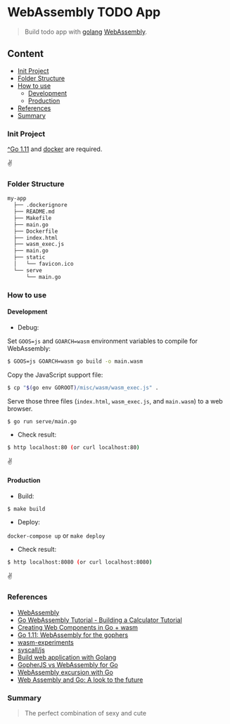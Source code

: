 # WebAssembly TODO App

>Build todo app with [golang](https://golang.org/) [WebAssembly](https://en.wikipedia.org/wiki/WebAssembly).

## Content

- [Init Project](#init-project)
- [Folder Structure](#folder-structure)
- [How to use](#how-to-use)
  - [Development](#development)
  - [Production](#production)
- [References](#references)
- [Summary](#summary)


### Init Project

[^Go 1.11](https://golang.org) and [docker](https://www.docker.com) are required.

:v:

### Folder Structure

```bash
my-app
  ├── .dockerignore
  ├── README.md
  ├── Makefile
  ├── main.go
  ├── Dockerfile
  ├── index.html
  ├── wasm_exec.js
  ├── main.go
  ├── static
  │   └── favicon.ico
  └── serve
      └── main.go
```

### How to use

#### Development

- Debug:

Set `GOOS=js` and `GOARCH=wasm` environment variables to compile for WebAssembly:

```bash
$ GOOS=js GOARCH=wasm go build -o main.wasm
```

Copy the JavaScript support file:

```bash
$ cp "$(go env GOROOT)/misc/wasm/wasm_exec.js" .
```

Serve those three files (`index.html`, `wasm_exec.js`, and `main.wasm`) to a web browser.

```bash
$ go run serve/main.go
```


- Check result:
```bash
$ http localhost:80 (or curl localhost:80)
```

:v:

#### Production

- Build:

```bash
$ make build
```

- Deploy:

`docker-compose up` or `make deploy`

- Check result:
```bash
$ http localhost:8080 (or curl localhost:8080)
```

:v:

### References

- [WebAssembly](https://github.com/golang/go/wiki/WebAssembly)
- [Go WebAssembly Tutorial - Building a Calculator Tutorial](https://tutorialedge.net/golang/go-webassembly-tutorial/)
- [Creating Web Components in Go + wasm](https://matthewphillips.info/programming/wasm-golang-ce.html)
- [Go 1.11: WebAssembly for the gophers](https://medium.zenika.com/go-1-11-webassembly-for-the-gophers-ae4bb8b1ee03)
- [wasm-experiments](https://github.com/johanbrandhorst/wasm-experiments)
- [syscall/js](https://golang.org/pkg/syscall/js/)
- [Build web application with Golang](https://astaxie.gitbooks.io/build-web-application-with-golang/en)
- [GopherJS vs WebAssembly for Go](https://dev.to/hajimehoshi/gopherjs-vs-webassembly-for-go-148m)
- [WebAssembly excursion with Go](https://medium.com/@djboris/webassembly-excursion-with-go-2bb3eded536e)
- [Web Assembly and Go: A look to the future](https://brianketelsen.com/web-assembly-and-go-a-look-to-the-future/)

### Summary

>The perfect combination of sexy and cute